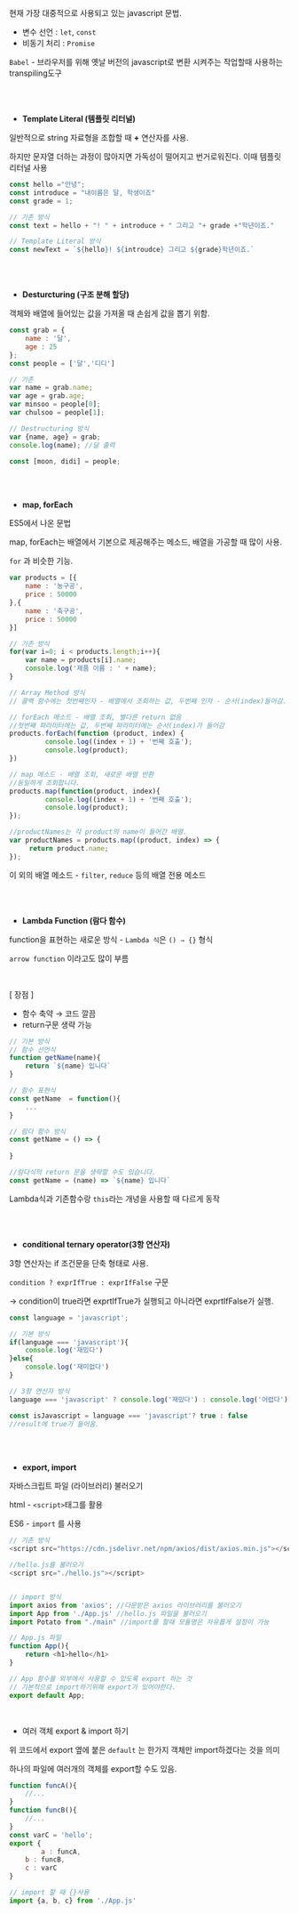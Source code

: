 현재 가장 대중적으로 사용되고 있는 javascript 문법.

- 변수 선언 : `let`, `const`
- 비동기 처리 : `Promise`

`Babel` - 브라우저를 위해 옛날 버전의 javascript로 변환 시켜주는 작업할때 사용하는 transpiling도구

<br>
<br>

- **Template Literal (템플릿 리터널)**

일반적으로 string 자료형을 조합할 때 **+** 연산자를 사용.

하지만 문자열 더하는 과정이 많아지면 가독성이 떨어지고 번거로워진다. 이때 템플릿 리터널 사용

```js
const hello ="안녕";
const introduce = "내이름은 달, 학생이죠"
const grade = 1;

// 기존 방식
const text = hello + "! " + introduce + " 그리고 "+ grade +"학년이죠."

// Template Literal 방식
const newText = `${hello}! ${introudce} 그리고 ${grade}학년이죠.`
```

<br>
<br>

- **Desturcturing (구조 분해 할당)**

객체와 배열에 들어있는 값을 가져올 때 손쉽게 값을 뽑기 위함.

```js
const grab = {
	name : '달',
	age : 25
};
const people = ['달','디디']

// 기존
var name = grab.name;
var age = grab.age;
var minsoo = people[0];
var chulsoo = people[1];

// Destructuring 방식
var {name, age} = grab;
console.log(name); //달 출력

const [moon, didi] = people;
```

<br>
<br>

- **map, forEach**

ES5에서 나온 문법

map, forEach는 배열에서 기본으로 제공해주는 메소드, 배열을 가공할 때 많이 사용.

`for` 과 비슷한 기능.

```js
var products = [{
	name : '농구공',
	price : 50000
},{
	name : '축구공',
	price : 50000
}]

// 기존 방식
for(var i=0; i < products.length;i++){
	var name = products[i].name;
	console.log('제품 이름 : ' + name);
}

// Array Method 방식
// 콜백 함수에는 첫번째인자 - 배열에서 조회하는 값, 두번째 인자 - 순서(index)들어감.

// forEach 메소드 - 배열 조회, 별다른 return 없음
//첫번째 파라미터에는 값, 두번째 파라미터에는 순서(index)가 들어감
products.forEach(function (product, index) { 
         console.log((index + 1) + '번째 호출');
         console.log(product);
})

// map 메소드 - 배열 조회, 새로운 배열 반환
//동일하게 조회합니다.
products.map(function(product, index){ 
         console.log((index + 1) + '번째 호출');
         console.log(product);
});

//productNames는 각 product의 name이 들어간 배열.
var productNames = products.map((product, index) => { 
     return product.name;
});
```

이 외의 배열 메소드 - `filter`, `reduce` 등의 배열 전용 메소드

<br>
<br>

- **Lambda Function (람다 함수)**

function을 표현하는 새로운 방식 - `Lambda 식`은 `() ⇒ {}` 형식

`arrow function` 이라고도 많이 부름

<br>

[ 장점 ]

- 함수 축약 → 코드 깔끔
- return구문 생략 가능

```js
// 기본 방식
// 함수 선언식
function getName(name){
	return `${name} 입니다`
}

// 함수 표현식
const getName  = function(){
	...
}

// 람다 함수 방식
const getName = () => {
	
}

//람다식의 return 문을 생략할 수도 있습니다.
const getName = (name) => `${name} 입니다`
```

Lambda식과 기존함수랑  `this`라는 개녕을 사용할 때 다르게 동작

<br>
<br>

- **conditional ternary operator(3항 연산자)**

3항 연산자는 if 조건문을 단축 형태로 사용.

`condition ? exprIfTrue : exprIfFalse` 구문

→ condition이 true라면 exprtIfTrue가 실행되고 아니라면 exprtIfFalse가 실행.

```js
const language = 'javascript';

// 기본 방식
if(language === 'javascript'){
	console.log('재밌다')
}else{
	console.log('재미없다')
}

// 3항 연산자 방식
language === 'javascript' ? console.log('재밌다') : console.log('어렵다')

const isJavascript = language === 'javascript'? true : false 
//result에 true가 들어옴.
```

<br>
<br>

- **export, import**

자바스크립트 파일 (라이브러리) 불러오기

html - `<script>`태그를 활용 

ES6 - `import` 를 사용

```js
// 기존 방식
<script src="https://cdn.jsdelivr.net/npm/axios/dist/axios.min.js"></script>

//hello.js를 불러오기
<script src="./hello.js"></script>


// import 방식
import axios from 'axios'; //다운받은 axios 라이브러리를 불러오기
import App from './App.js' //hello.js 파일을 불러오기
import Potato from "./main" //import를 할때 모듈명은 자유롭게 설정이 가능

// App.js 파일
function App(){
	return <h1>hello</h1>
}

// App 함수를 외부에서 사용할 수 있도록 export 하는 것
// 기본적으로 import하기위해 export가 있어야한다.
export default App;
```

<br>

- 여러 객체 export & import 하기

위 코드에서 export 옆에 붙은 `default` 는 한가지 객체만 import하겠다는 것을 의미

하나의 파일에 여러개의 객체를 export할 수도 있음.
```js
function funcA(){
	//...
}
function funcB(){
	//...
}
const varC = 'hello';
export {
		a : funcA,
	b : funcB,
	c : varC
}

// import 할 때 {}사용
import {a, b, c} from './App.js'
```